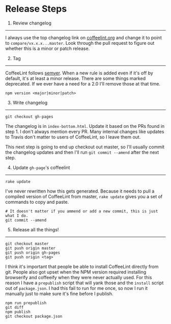 Release Steps
=============

1. Review changelog
-------------------

I always use the top changelog link on [coffeelint.org][changelog] and change it
to point to `compare/vx.x.x...master`. Look through the pull request to figure
out whether this is a minor or patch release.

2. Tag
------

CoffeeLint follows [semver](http://semver.org/). When a new rule is added even
if it's off by default, it's at least a minor release. There are some things
marked deprecated. If we ever have a need for a 2.0 I'll remove those at that
time.

    npm version <major|minor|patch>

3. Write changelog
------------------

    git checkout gh-pages

The changelog is in `index-bottom.html`. Update it based on the PRs found in
step 1. I don't always mention every PR. Many internal changes like updates to
Travis don't matter to users of CoffeeLint, so I leave them out.

This next step is going to end up checkout out master, so I'll usually commit
the changelog updates and then I'll run `git commit --amend` after the next step.

4. Update `gh-page`'s coffeelint
--------------------------------

    rake update

I've never rewritten how this gets generated. Because it needs to pull a
compiled version of CoffeeLint from master, `rake update` gives you a set of
commands to copy and paste.

    # It doesn't matter if you ammend or add a new commit, this is just what I do.
    git commit --amend

5. Release all the things!
--------------------------

    git checkout master
    git push origin master
    git push origin gh-pages
    git push origin <tag>

I think it's important that people be able to install CoffeeLint directly from
git. People also got upset when the NPM version required installing browserify
and coffeeify when they were never actually used. For this reason I have a
`prepublish` script that will yank those and the `install` script out of
`package.json`. I had this fail to run for me once, so now I run it manually
just to make sure it's fine before I publish.

    npm run prepublish
    git diff
    npm publish
    git checkout package.json

[changelog]: https://coffeelint.github.io/coffeelint//#changelog
[review]: https://github.com/clutchski/coffeelint/compare/v1.8.1...master
